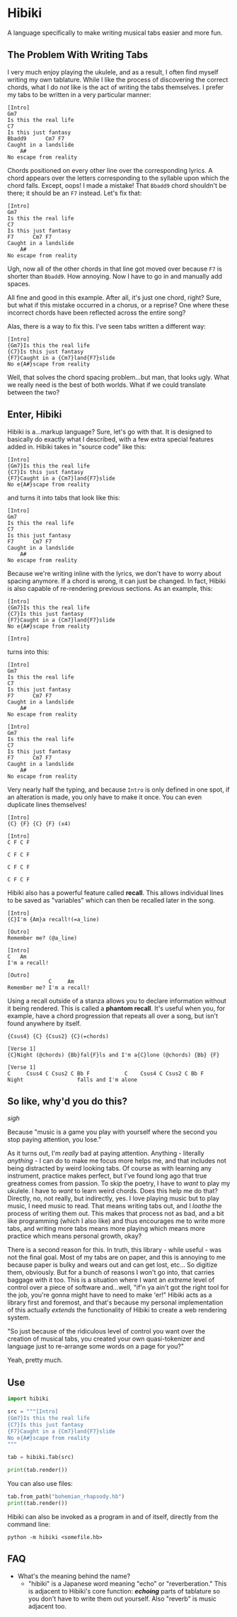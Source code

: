 # Hibiki
A language specifically to make writing musical tabs easier and more fun.

## The Problem With Writing Tabs
I very much enjoy playing the ukulele, and as a result, I often find myself writing my own tablature. While I like the process of discovering the correct chords, what I do *not* like is the act of writing the tabs themselves. I prefer my tabs to be written in a very particular manner:
```
[Intro]
Gm7
Is this the real life
C7
Is this just fantasy
Bbadd9      Cm7 F7
Caught in a landslide
    A#
No escape from reality
```
Chords positioned on every other line over the corresponding lyrics. A chord appears over the letters corresponding to the syllable upon which the chord falls. Except, oops! I made a mistake! That `Bbadd9` chord shouldn't be there; it should be an `F7` instead. Let's fix that:
```
[Intro]
Gm7
Is this the real life
C7
Is this just fantasy
F7      Cm7 F7
Caught in a landslide
    A#
No escape from reality
```
Ugh, now all of the other chords in that line got moved over because `F7` is shorter than `Bbadd9`. How annoying. Now I have to go in and manually add spaces.

All fine and good in this example. After all, it's just one chord, right? Sure, but what if this mistake occurred in a chorus, or a reprise? One where these incorrect chords have been reflected across the entire song?

Alas, there is a way to fix this. I've seen tabs written a different way:
```
[Intro]
{Gm7}Is this the real life
{C7}Is this just fantasy
{F7}Caught in a {Cm7}land{F7}slide
No e{A#}scape from reality
```
Well, that solves the chord spacing problem...but man, that looks ugly. What we really need is the best of both worlds. What if we could translate between the two?

## Enter, Hibiki
Hibiki is a...markup language? Sure, let's go with that. It is designed to basically do exactly what I described, with a few extra special features added in. Hibiki takes in "source code" like this:
```
[Intro]
{Gm7}Is this the real life
{C7}Is this just fantasy
{F7}Caught in a {Cm7}land{F7}slide
No e{A#}scape from reality
```
and turns it into tabs that look like this:
```
[Intro]
Gm7
Is this the real life
C7
Is this just fantasy
F7      Cm7 F7
Caught in a landslide
    A#
No escape from reality
```
Because we're writing inline with the lyrics, we don't have to worry about spacing anymore. If a chord is wrong, it can just be changed. In fact, Hibiki is also capable of re-rendering previous sections. As an example, this:
```
[Intro]
{Gm7}Is this the real life
{C7}Is this just fantasy
{F7}Caught in a {Cm7}land{F7}slide
No e{A#}scape from reality

[Intro]
```
turns into this:
```
[Intro]
Gm7
Is this the real life
C7
Is this just fantasy
F7      Cm7 F7
Caught in a landslide
    A#
No escape from reality

[Intro]
Gm7
Is this the real life
C7
Is this just fantasy
F7      Cm7 F7
Caught in a landslide
    A#
No escape from reality
```
Very nearly half the typing, and because `Intro` is only defined in one spot, if an alteration is made, you only have to make it once. You can even duplicate lines themselves!
```
[Intro]
{C} {F} {C} {F} (x4)
```
```
[Intro]
C F C F

C F C F

C F C F

C F C F

```
Hibiki also has a powerful feature called **recall**. This allows individual lines to be saved as "variables" which can then be recalled later in the song.
```
[Intro]
{C}I'm {Am}a recall!(=a_line)

[Outro]
Remember me? (@a_line)
```
```
[Intro]
C   Am
I'm a recall!

[Outro]
             C     Am
Remember me? I'm a recall!
```
Using a recall outside of a stanza allows you to declare information without it being rendered. This is called a **phantom recall**. It's useful when you, for example, have a chord progression that repeats all over a song, but isn't found anywhere by itself.
```
{Csus4} {C} {Csus2} {C}(=chords)

[Verse 1]
{C}Night (@chords) {Bb}fal{F}ls and I'm a{C}lone (@chords) {Bb} {F}
```
```
[Verse 1]
C     Csus4 C Csus2 C Bb F           C    Csus4 C Csus2 C Bb F
Night                 falls and I'm alone
```

## So like, why'd you do this?
*sigh*

Because "music is a game you play with yourself where the second you stop paying attention, you lose."

As it turns out, I'm *really* bad at paying attention. Anything - literally *anything* - I can do to make me focus more helps me, and that includes not being distracted by weird looking tabs. Of course as with learning any instrument, practice makes perfect, but I've found long ago that true greatness comes from passion. To skip the poetry, I have to *want* to play my ukulele. I have to *want* to learn weird chords. Does this help me do that? Directly, no, not really, but indirectly, yes. I love playing music but to play music, I need music to read. That means writing tabs out, and I *loathe* the process of writing them out. This makes that process not as bad, and a bit like programming (which I also like) and thus encourages me to write more tabs, and writing more tabs means more playing which means more practice which means personal growth, okay?

There is a second reason for this. In truth, this library - while useful - was not the final goal. Most of my tabs are on paper, and this is annoying to me because paper is bulky and wears out and can get lost, etc... So digitize them, obviously. But for a bunch of reasons I won't go into, that carries baggage with it too. This is a situation where I want an *extreme* level of control over a piece of software and...well, "if'n ya ain't got the right tool for the job, you're gonna might have to need to make 'er!" Hibiki acts as a library first and foremost, and that's because my personal implementation of this actually *extends* the functionality of Hibiki to create a web rendering system.

"So just because of the ridiculous level of control you want over the creation of musical tabs, you created your own quasi-tokenizer and language just to re-arrange some words on a page for you?"

Yeah, pretty much.
## Use
```Python
import hibiki

src = """[Intro]
{Gm7}Is this the real life
{C7}Is this just fantasy
{F7}Caught in a {Cm7}land{F7}slide
No e{A#}scape from reality
"""

tab = hibiki.Tab(src)

print(tab.render())
```
You can also use files:
```Python
tab.from_path("bohemian_rhapsody.hb")
print(tab.render())
```
Hibiki can also be invoked as a program in and of itself, directly from the command line:
```
python -m hibiki <somefile.hb>
```

## FAQ
- What's the meaning behind the name?
  - "hibiki" is a Japanese word meaning "echo" or "reverberation." This is adjacent to Hibiki's core function: ***echoing*** parts of tablature so you don't have to write them out yourself. Also "reverb" is music adjacent too.

